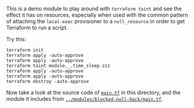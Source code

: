This is a demo module to play around with `terraform taint` and see the effect
it has on resources, especially when used with the common pattern of attaching
the `local-exec` provisioner to a `null_resource` in order to get Terraform to
run a script.

Try this:

```
terraform init
terraform apply -auto-approve
terraform apply -auto-approve
terraform taint module._.time_sleep.zzz
terraform apply -auto-approve
terraform apply -auto-approve
terraform destroy -auto-approve
```

Now take a look at the source code of [`main.tf`](main.tf) in this directory,
and the module it includes from
[`../modules/blocked-null-hack/main.tf`](../modules/blocked-null-hack/main.tf).
